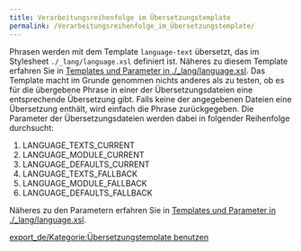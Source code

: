 ```yaml
---
title: Verarbeitungsreihenfolge im Übersetzungstemplate
permalink: /Verarbeitungsreihenfolge_im_Übersetzungstemplate/
---
```


Phrasen werden mit dem Template `language-text` übersetzt, das im Stylesheet `./_lang/language.xsl` definiert ist. Näheres zu diesem Template erfahren Sie in [Templates und Parameter in ./_lang/language.xsl](/Templates_und_Parameter_in_./_lang/language.xsl ). Das Template macht im Grunde genommen nichts anderes als zu testen, ob es für die übergebene Phrase in einer der Übersetzungsdateien eine entsprechende Übersetzung gibt. Falls keine der angegebenen Dateien eine Übersetzung enthält, wird einfach die Phrase zurückgegeben. Die Parameter der Übersetzungsdateien werden dabei in folgender Reihenfolge durchsucht:

1.  LANGUAGE_TEXTS_CURRENT
2.  LANGUAGE_MODULE_CURRENT
3.  LANGUAGE_DEFAULTS_CURRENT
4.  LANGUAGE_TEXTS_FALLBACK
5.  LANGUAGE_MODULE_FALLBACK
6.  LANGUAGE_DEFAULTS_FALLBACK

Näheres zu den Parametern erfahren Sie in [Templates und Parameter in ./_lang/language.xsl](/Templates_und_Parameter_in_./_lang/language.xsl ).

[export_de/Kategorie:Übersetzungstemplate benutzen](export_de/Kategorie:Übersetzungstemplate_benutzen )